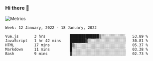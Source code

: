 ### Hi there 👋

![Metrics](https://github.com/radoapx/radoapx/blob/main/github-metrics.svg)

<!--START_SECTION:waka-->
```text
Week: 12 January, 2022 - 18 January, 2022

Vue.js       3 hrs           █████████████▒░░░░░░░░░░░   53.89 % 
JavaScript   1 hr 42 mins    ███████▓░░░░░░░░░░░░░░░░░   30.81 % 
HTML         17 mins         █▒░░░░░░░░░░░░░░░░░░░░░░░   05.37 % 
Markdown     11 mins         █░░░░░░░░░░░░░░░░░░░░░░░░   03.38 % 
Bash         9 mins          ▓░░░░░░░░░░░░░░░░░░░░░░░░   02.73 % 
```
<!--END_SECTION:waka-->

<!--
**radoapx/radoapx** is a ✨ _special_ ✨ repository because its `README.md` (this file) appears on your GitHub profile.

Here are some ideas to get you started:

- 🔭 I’m currently working on ...
- 🌱 I’m currently learning ...
- 👯 I’m looking to collaborate on ...
- 🤔 I’m looking for help with ...
- 💬 Ask me about ...
- 📫 How to reach me: ...
- 😄 Pronouns: ...
- ⚡ Fun fact: ...
-->
